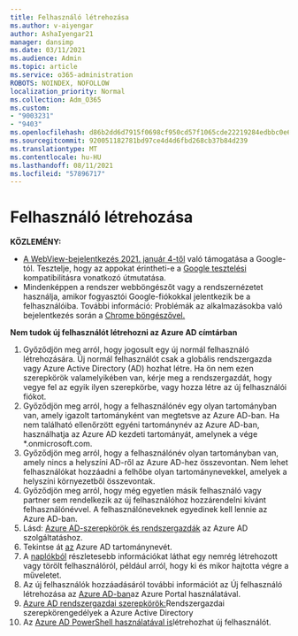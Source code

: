 ```yaml
---
title: Felhasználó létrehozása
ms.author: v-aiyengar
author: AshaIyengar21
manager: dansimp
ms.date: 03/11/2021
ms.audience: Admin
ms.topic: article
ms.service: o365-administration
ROBOTS: NOINDEX, NOFOLLOW
localization_priority: Normal
ms.collection: Adm_O365
ms.custom:
- "9003231"
- "9403"
ms.openlocfilehash: d86b2dd6d7915f0698cf950cd57f1065cde22219284edbbc0e64f3a5e69ff252
ms.sourcegitcommit: 920051182781bd97ce4d4d6fbd268cb37b84d239
ms.translationtype: MT
ms.contentlocale: hu-HU
ms.lasthandoff: 08/11/2021
ms.locfileid: "57896717"
---
```

# <a name="create-user"></a>Felhasználó létrehozása

**KÖZLEMÉNY:**

- [A WebView-bejelentkezés 2021. január 4-től](https://docs.microsoft.com/azure/active-directory/external-identities/google-federation#deprecation-of-webview-sign-in-support) való támogatása a Google-tól. Tesztelje, hogy az appokat érintheti-e a [Google tesztelési](https://go.microsoft.com/fwlink/?linkid=2157323) kompatibilitásra vonatkozó útmutatása.
- Mindenképpen a rendszer webböngészőt vagy a rendszernézetet használja, amikor fogyasztói Google-fiókokkal jelentkezik be a felhasználóiba. További információ: Problémák az alkalmazásokba való bejelentkezés során a [Chrome böngészővel.](https://docs.microsoft.com/office365/troubleshoot/miscellaneous/chrome-behavior-affects-applications)

**Nem tudok új felhasználót létrehozni az Azure AD címtárban**

1. Győződjön meg arról, hogy jogosult egy új normál felhasználó létrehozására. Új normál felhasználót csak a globális rendszergazda vagy Azure Active Directory (AD) hozhat létre. Ha ön nem ezen szerepkörök valamelyikében van, kérje meg a rendszergazdát, hogy vegye fel az egyik ilyen szerepkörbe, vagy hozza létre az új felhasználói fiókot.
1. Győződjön meg arról, hogy a felhasználónév egy olyan tartományban van, amely igazolt tartományként van megtetsve az Azure AD-ban. Ha nem található ellenőrzött egyéni tartománynév az Azure AD-ban, használhatja az Azure AD kezdeti tartományát, amelynek a vége *.onmicrosoft.com.
1. Győződjön meg arról, hogy a felhasználónév olyan tartományban van, amely nincs a helyszíni AD-ről az Azure AD-hez összevontan. Nem lehet felhasználókat hozzáadni a felhőbe olyan tartománynevekkel, amelyek a helyszíni környezetből összevontak.
1. Győződjön meg arról, hogy még egyetlen másik felhasználó vagy partner sem rendelkezik az új felhasználóhoz hozzárendelni kívánt felhasználónévvel. A felhasználóneveknek egyedinek kell lennie az Azure AD-ban.
1. Lásd: [Azure AD-szerepkörök és rendszergazdák](https://portal.azure.com/#blade/Microsoft_AAD_IAM/ActiveDirectoryMenuBlade/RolesAndAdministrators) az Azure AD szolgáltatáshoz.
1. Tekintse át [az](https://portal.azure.com/#blade/Microsoft_AAD_IAM/ActiveDirectoryMenuBlade/RolesAndAdministrators) Azure AD tartománynevét.
1. A [naplókból](https://portal.azure.com/#blade/Microsoft_AAD_IAM/ActiveDirectoryMenuBlade/RolesAndAdministrators) részletesebb információkat láthat egy nemrég létrehozott vagy törölt felhasználóról, például arról, hogy ki és mikor hajtotta végre a műveletet.
1. Az új felhasználók hozzáadásáról további információt az Új felhasználó létrehozása az [Azure AD-ban](https://docs.microsoft.com/azure/active-directory/active-directory-users-create-azure-portal)az Azure Portal használatával.
1. [Azure AD rendszergazdai szerepkörök:](https://docs.microsoft.com/azure/active-directory/active-directory-assign-admin-roles)Rendszergazdai szerepkörengedélyek a Azure Active Directory
1. Az [Azure AD PowerShell használatával is](https://docs.microsoft.com/powershell/module/azuread/new-azureaduser?view=azureadps-2.0)létrehozhat új felhasználót.
